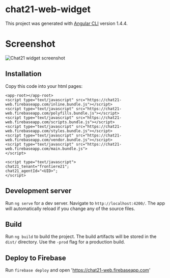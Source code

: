 # chat21-web-widget

This project was generated with [Angular CLI](https://github.com/angular/angular-cli) version 1.4.4.

# Screenshot

![Chat21 widget screenshot](https://raw.githubusercontent.com/chat21/chat21-web-widget/master/src/assets/screenshot.png)

## Installation

Copy this code into your html pages:

```
<app-root></app-root>
<script type="text/javascript" src="https://chat21-web.firebaseapp.com/inline.bundle.js"></script>
<script type="text/javascript" src="https://chat21-web.firebaseapp.com/polyfills.bundle.js"></script>
<script type="text/javascript" src="https://chat21-web.firebaseapp.com/scripts.bundle.js"></script>
<script type="text/javascript" src="https://chat21-web.firebaseapp.com/styles.bundle.js"></script>
<script type="text/javascript" src="https://chat21-web.firebaseapp.com/vendor.bundle.js"></script>
<script type="text/javascript" src="https://chat21-web.firebaseapp.com/main.bundle.js">
</script>

<script type="text/javascript">
chat21_tenant="frontiere21";
chat21_agentId="<UID>";
</script>
```


## Development server

Run `ng serve` for a dev server. Navigate to `http://localhost:4200/`. The app will automatically reload if you change any of the source files.

## Build

Run `ng build` to build the project. The build artifacts will be stored in the `dist/` directory. Use the `-prod` flag for a production build.

## Deploy to Firebase 
Run `firebase deploy` and open 'https://chat21-web.firebaseapp.com'
